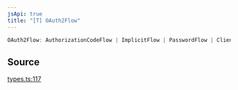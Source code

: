 ```yaml
---
jsApi: true
title: "[T] OAuth2Flow"
---
```


```ts
OAuth2Flow: AuthorizationCodeFlow | ImplicitFlow | PasswordFlow | ClientCredentialsFlow;
```

## Source

[types.ts:117](https://github.com/markcowl/cadl/blob/1a6d2b70/packages/http/src/types.ts#L117)
